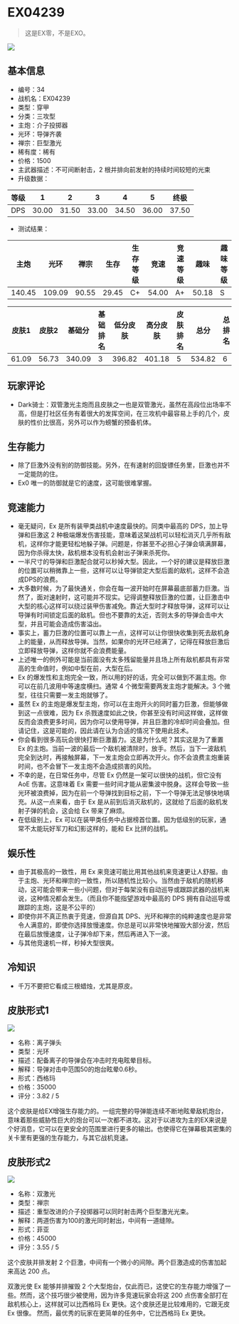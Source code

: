 # EX04239

> 这是EX零，不是EXO。

<img src="/ships/ship_34.png" style={{zoom:1}}/>

## 基本信息

- 编号：34
- 战机名：EX04239
- 类型：穿甲
- 分类：三攻型
- 主炮：介子投掷器
- 光环：导弹齐袭
- 禅宗：巨型激光
- 稀有度：稀有
- 价格：1500
- 主武器描述：不可间断射击，2 根并排向前发射的持续时间较短的光束
- 升级数据：

| 等级 | 1 | 2 | 3 | 4 | 5 | 终极 |
|--|--|--|--|--|--|--|
| DPS | 30.00 | 31.50 | 33.00 | 34.50 | 36.00 | 37.50 |

- 测试结果：

| 主炮 | 光环 | 禅宗 | 生存 | 生存等级 | 竞速 | 竞速等级 | 趣味 | 趣味等级 |
|--|--|--|--|--|--|--|--|--|
| 140.45 | 109.09 | 90.55 | 29.45 | C+ | 54.00 | A+ | 50.18 | S |

| 皮肤1 | 皮肤2 | 基础分 | 基础排名 | 低分皮肤 | 高分皮肤 | 皮肤排名 | 总分 | 总排名 |
|--|--|--|--|--|--|--|--|--|
| 61.09 | 56.73 | 340.09 | 3 | 396.82 | 401.18 | 5 | 534.82 | 6 |

## 玩家评论

- Dark骑士：双管激光主炮而且皮肤之一也是双管激光，虽然在高段位出场率不高，但是打社区任务有着很大的发挥空间，在三攻机中最容易上手的几个，皮肤的性价比很高，另外可以作为螃蟹的预备机体。

## 生存能力

- 除了巨激外没有别的防御技能。另外，在有速射的回旋镖任务里，巨激也并不一定能防的住。
- Ex0 唯一的防御就是它的速度，这可能很难掌握。

## 竞速能力

- 毫无疑问，Ex 是所有装甲类战机中速度最快的。同类中最高的 DPS，加上导弹和巨激这 2 种极端爆发伤害技能，意味着这架战机可以轻松消灭几乎所有敌机，这样你才能更轻松地躲子弹。问题是，你甚至不必担心子弹会填满屏幕，因为你杀得太快，敌机根本没有机会射出子弹来杀死你。
- 一半尺寸的导弹和巨激配合就可以秒掉大型。因此，一个好的建议是释放巨激的位置可以稍微靠上一些，这样可以让导弹锁定大型后面的敌机，这样不会造成DPS的浪费。
- 大多数时候，为了最快通关，你会在每一波开始时在屏幕最底部蓄力巨激。当然了，面对速射时，这可能并不现实。记得调整释放巨激的位置，让巨激击中大型的核心这样可以绕过装甲伤害减免。靠近大型时才释放导弹，这样可以让导弹有时间锁定后面的敌机。但也不要靠的太近，否则太多的导弹会击中大型，并且可能会造成伤害溢出。
- 事实上，蓄力巨激的位置可以靠上一点，这样可以让你很快收集到死去敌机身上的能量，从而释放导弹。当然，如果你的光环已经满了，记得在释放巨激后立即释放导弹，这样你就不会浪费能量。
- 上述唯一的例外可能是当前面没有太多残留能量并且场上所有敌机都具有非常高的生命值时，例如中型在前，大型在后。
- Ex 的爆发性和主炮完全一致，所以用的好的话，完全可以做到不漏主炮。你可以在前几波用中等速度横扫。通常 4 个微型需要两发主炮才能解决。3 个微型，往往只需要一发主炮就够了。
- 虽然 Ex 的主炮是爆发型主炮，你可以在主炮开火的同时蓄力巨激，但能够做到这一点很难，因为 Ex 杀戮速度如此之快，你甚至没有时间这样做，这样做反而会浪费更多时间，因为你可以使用导弹，并且巨激的冷却时间会叠加。但请记住，这是可能的，因此请在认为合适的情况下使用此技术。
- 你会看到很多高玩会很快打断巨激蓄力。这是为什么呢？其实这是为了重置 Ex 的主炮。当前一波的最后一个敌机被清除时，放手。然后，当下一波敌机完全到达时，再接触屏幕，下一发主炮会立即再次开火。你不会浪费主炮重装时间，也不会冒下一发主炮不会造成损害的风险。
- 不幸的是，在日常任务中，尽管 Ex 仍然是一架可以很快的战机，但它没有 AoE 伤害。这意味着 Ex 需要一些时间才能从密集波中脱身。这样会导致一些光环被浪费掉，因为在前一个导弹找到目标之前，下一个导弹无法足够快地填充。从这一点来看，由于 Ex 是从前到后消灭敌机的，这就给了后面的敌机发射子弹的机会，这会给 Ex 带来了麻烦。
- 在低级别上，Ex 可以在装甲类任务中占据榜首位置。因为低级别的玩家，通常不太能玩好军刀和幻影这样的，能和 Ex 比拼的战机。

## 娱乐性

- 由于其极高的一致性，用 Ex 来竞速可能比用其他战机来竞速更让人舒服。由于主炮、光环和禅宗的一致性，所以随机性比较小。当然由于敌机的随机移动，这可能会带来一些小问题，但对于每架没有自动巡导或跟踪武器的战机来说，这种情况都会发生。（而且你不能指望游戏中最高的 DPS 拥有自动巡导或跟踪的主炮，这是不公平的）
- 即使你并不真正热衷于竞速，但源自其 DPS、光环和禅宗的纯粹速度也是非常令人满意的，即使你选择放慢速度。你总是可以非常快地摧毁大部分波，然后在最后放慢速度，让子弹冷却下来，然后再进入下一波。
- 与其他竞速机一样，秒掉大型很爽。

## 冷知识

- 千万不要把它看成三根蜡烛，尤其是原皮。

## 皮肤形式1

<img src="/ships/ship_34_apex_1.png" style={{zoom:1}}/>

- 名称：离子弹头
- 类型：光环
- 描述：配备离子的导弹会在冲击时充电眩晕目标。
- 解释：导弹对击中范围50的炮台眩晕0.6秒。
- 形式：西格玛
- 价格：35000
- 评分：3.82 / 5

这个皮肤是给EX增强生存能力的。一组完整的导弹能连续不断地眩晕敌机炮台，意味着那些威胁性巨大的炮台可以一次都不进攻。这对于以进攻为主的EX来说是个好消息，它可以在更安全的范围里进行更多的输出。也使得它在弹幕极其密集的关卡里有更强的生存能力，与其它战机竞速。

## 皮肤形式2

<img src="/ships/ship_34_apex_2.png" style={{zoom:1}}/>

- 名称：双激光
- 类型：禅宗
- 描述：重型改进的介子投掷器可以同时射击两个巨型激光光束。
- 解释：两道伤害为100的激光同时射出，中间有一道缝隙。
- 形式：菲亚
- 价格：45000
- 评分：3.55 / 5

这个皮肤并排发射 2 个巨激，中间有一个微小的间隙。两个巨激造成的伤害加起来高达 200 点。

双激光使 Ex 能够并排摧毁 2 个大型炮台，仅此而已，这使它的生存能力增强了一些。然而，这个技巧很少被使用，因为许多竞速玩家会将这 200 点伤害全部打在敌机核心上，这样就可以比西格玛 Ex 更快。这个皮肤还是比较难用的，它跟无皮 Ex 很像。 然而，最优秀的玩家在更简单的任务中，它比西格玛 Ex 更快。
